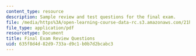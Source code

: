 ```yaml
---
content_type: resource
description: Sample review and test questions for the final exam.
file: /media/https%3A/open-learning-course-data-rc.s3.amazonaws.com/21h-306-the-emergence-of-europe-500-1300-fall-2003/635f8d4d82d9733ad9c1b0b7d2bcabc3_medievalrev_ques.pdf
file_type: application/pdf
resourcetype: Document
title: Final Exam Review Questions
uid: 635f8d4d-82d9-733a-d9c1-b0b7d2bcabc3
---
```

